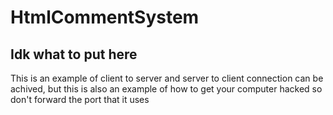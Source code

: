 # HtmlCommentSystem
## Idk what to put here
This is an example of client to server and server to client connection can be achived, but this is also an example of how to get your computer hacked so don't forward the port that it uses

